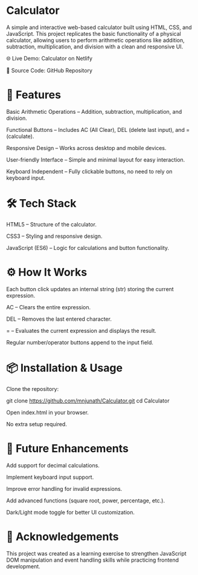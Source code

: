 # Calculator

A simple and interactive web-based calculator built using HTML, CSS, and JavaScript. This project replicates the basic functionality of a physical calculator, allowing users to perform arithmetic operations like addition, subtraction, multiplication, and division with a clean and responsive UI.

🌐 Live Demo: Calculator on Netlify

📂 Source Code: GitHub Repository

# 🚀 Features

Basic Arithmetic Operations – Addition, subtraction, multiplication, and division.

Functional Buttons – Includes AC (All Clear), DEL (delete last input), and = (calculate).

Responsive Design – Works across desktop and mobile devices.

User-friendly Interface – Simple and minimal layout for easy interaction.

Keyboard Independent – Fully clickable buttons, no need to rely on keyboard input.

# 🛠️ Tech Stack

HTML5 – Structure of the calculator.

CSS3 – Styling and responsive design.

JavaScript (ES6) – Logic for calculations and button functionality.

# ⚙️ How It Works

Each button click updates an internal string (str) storing the current expression.

AC – Clears the entire expression.

DEL – Removes the last entered character.

= – Evaluates the current expression and displays the result.

Regular number/operator buttons append to the input field.

# 📦 Installation & Usage

Clone the repository:

git clone https://github.com/mnjunath/Calculator.git
cd Calculator


Open index.html in your browser.

No extra setup required.

# 🔮 Future Enhancements

Add support for decimal calculations.

Implement keyboard input support.

Improve error handling for invalid expressions.

Add advanced functions (square root, power, percentage, etc.).

Dark/Light mode toggle for better UI customization.

# 🙌 Acknowledgements

This project was created as a learning exercise to strengthen JavaScript DOM manipulation and event handling skills while practicing frontend development.
